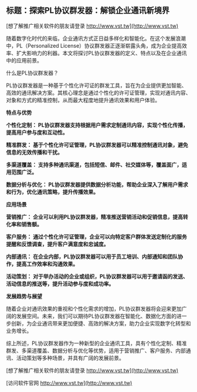 ## **标题：探索PL协议群发器：解锁企业通讯新境界**

[想了解推广相关软件的朋友请登录 http://www.vst.tw](http://www.vst.tw)

随着数字化时代的来临，企业通讯方式正日益多样化和智能化。在这个发展浪潮中，PL（Personalized License）协议群发器正逐渐崭露头角，成为企业提高效率、扩大影响力的利器。本文将探讨PL协议群发器的定义、特点以及在企业通讯中的应用前景。

什么是PL协议群发器？

PL协议群发器是一种基于个性化许可证的群发工具，旨在为企业提供更加智能、高效的通讯解决方案。其核心理念是通过个性化的许可证管理，实现对通讯内容、对象和方式的精准控制，从而最大程度地提升通讯效果和用户体验。

**特点与优势**

**个性化定制： PL协议群发器支持根据用户需求定制通讯内容，实现个性化传播，提高用户参与度和互动性。**

**精准群发： 基于个性化许可证管理，PL协议群发器可以精准控制通讯对象，避免信息的无效传播和干扰。**

**多渠道覆盖： 支持多种通讯渠道，包括短信、邮件、社交媒体等，覆盖面广，适用范围广泛。**

**数据分析与优化： PL协议群发器提供数据分析功能，帮助企业深入了解用户需求和行为，优化通讯策略，提升传播效果。**

**应用场景**

**营销推广： 企业可以利用PL协议群发器，精准推送营销活动和促销信息，提高转化率和销售额。**

**客户服务： 通过个性化许可证管理，企业可以向特定客户群体发送定制化的服务提醒和反馈调查，提升客户满意度和忠诚度。**

**内部通讯： 在企业内部，PL协议群发器可以用于员工培训、内部通知和团队协作，提高工作效率和沟通效果。**

**活动策划： 对于举办活动的企业或组织，PL协议群发器可以用于邀请函的发送、活动信息的推送等，提升活动参与度和成功率。**

**发展趋势与展望**

随着企业对通讯效果的重视和个性化需求的增加，PL协议群发器将会迎来更加广阔的发展空间。未来，我们可以期待PL协议群发器在智能化、数据化方面的进一步创新，为企业通讯带来更加便捷、高效的解决方案，助力企业实现数字化转型和业务增长。

综上所述，PL协议群发器作为一种新型的企业通讯工具，具有个性化定制、精准群发、多渠道覆盖、数据分析与优化等优势，适用于营销推广、客户服务、内部通讯、活动策划等多种场景，并具有广阔的发展前景。

[想了解推广相关软件的朋友请登录 http://www.vst.tw](http://www.vst.tw)


[访问软件官网 http://www.vst.tw](http://www.vst.tw)

